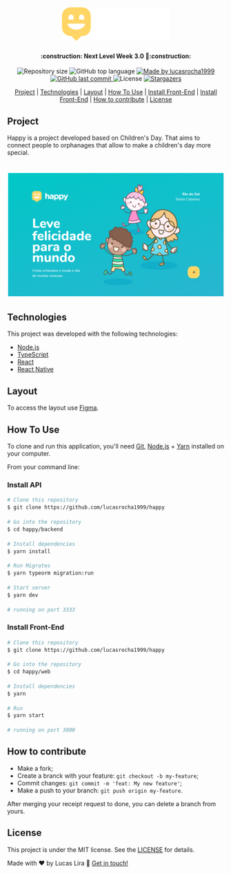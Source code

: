 <h1 align="center">
    <img alt="NextLevelWeek" title="#NextLevelWeek" src=".github/logo.svg" width="250px" />
</h1>

<h4 align="center"> 
	:construction: Next Level Week 3.0 🚀:construction:
</h4>
<p align="center">	
  <img alt="Repository size" src="https://img.shields.io/github/repo-size/lucasrocha1999/happy">

  <img alt="GitHub top language" src="https://img.shields.io/github/languages/top/lucasrocha1999/happy">
	
  <a href="https://www.linkedin.com/in/lucas-lira-dev/">
    <img alt="Made by lucasrocha1999" src="https://img.shields.io/badge/made%20by-lucasrocha1999-%2304D361">
  </a>
  
  <a href="https://github.com/lucasrocha1999/happy/commits/master">
    <img alt="GitHub last commit" src="https://img.shields.io/github/last-commit/lucasrocha1999/happy">
  </a>

  <img alt="License" src="https://img.shields.io/badge/license-MIT-brightgreen">
   <a href="https://github.com/lucasrocha1999/happy/stargazers">
    <img alt="Stargazers" src="https://img.shields.io/github/stars/lucasrocha1999/happy?style=social">
  </a>
</p>
<!-- <p align="center">
<a href="https://insomnia.rest/run/?label=NLW%201.0%20-%20Ecoleta&uri=https%3A%2F%2Fraw.githubusercontent.com%2FDanielObara%2FNLW-1.0%2Fmaster%2Fbackend%2FInsomnia.json" target="_blank"><img src="https://insomnia.rest/images/run.svg" alt="Run in Insomnia"></a>
</p> -->

<center>

[Project](#project) | [Technologies](#technologies) | [Layout](#layout) | [How To Use](#how-to-use) | [Install Front-End](#install-front-end) | [Install Front-End](#install-front-end) | [How to contribute](#how-to-contribute) | [License](#License)

</center>

## Project

Happy is a project developed based on Children's Day. 
That aims to connect people to orphanages that allow to make a children's day more special.

<h1 align="center">
    <img alt="Example" title="Example" src=".github/Home.svg" width="500px" />
</h1>


## Technologies

This project was developed with the following technologies:

- [Node.js][nodejs]
- [TypeScript][typescript]
- [React][reactjs]
- [React Native][rn]

## Layout

To access the layout use [Figma](https://www.figma.com/file/mDEbnoojksG4w8sOxmudh3/Happy-Web/duplicate).

## How To Use

To clone and run this application, you'll need [Git](https://git-scm.com), [Node.js][nodejs] + [Yarn][yarn] installed on your computer.

From your command line:

### Install API 

```bash
# Clone this repository
$ git clone https://github.com/lucasrocha1999/happy

# Go into the repository
$ cd happy/backend

# Install dependencies
$ yarn install

# Run Migrates
$ yarn typeorm migration:run

# Start server
$ yarn dev

# running on port 3333
```

### Install Front-End

```bash
# Clone this repository
$ git clone https://github.com/lucasrocha1999/happy

# Go into the repository
$ cd happy/web

# Install dependencies
$ yarn

# Run
$ yarn start

# running on port 3000
```

<!-- ### Install Mobile -->

<!-- ```bash
# Clone this repository
$ git clone https://github.com/lucasrocha1999/happy

# Go into the repository
$ cd NLW-1.0/mobile

# Install dependencies
$ yarn install

# Run
$ yarn start

# Expo will open, just scan the qrcode on terminal or expo page

# If some problem with fonts, execute:
$ expo install expo-font @expo-google-fonts/ubuntu @expo-google-fonts/roboto

``` -->

## How to contribute

-  Make a fork;
-  Create a branck with your feature: `git checkout -b my-feature`;
-  Commit changes: `git commit -m 'feat: My new feature'`;
-  Make a push to your branch: `git push origin my-feature`.

After merging your receipt request to done, you can delete a branch from yours.

## License

This project is under the MIT license. See the [LICENSE](https://github.com/lucasrocha1999/happy/blob/master/LICENSE) for details.

Made with ♥ by Lucas Lira :wave: [Get in touch!](https://www.linkedin.com/in/lucas-lira-dev/)

[nodejs]: https://nodejs.org/
[typescript]: https://www.typescriptlang.org/
[expo]: https://expo.io/
[reactjs]: https://reactjs.org
[rn]: https://facebook.github.io/react-native/
[yarn]: https://yarnpkg.com/
